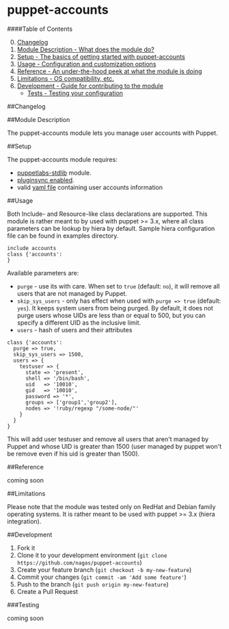 # puppet-accounts

####Table of Contents

0. [Changelog](#changelog)
1. [Module Description - What does the module do?](#module-description)
2. [Setup - The basics of getting started with puppet-accounts](#setup)
3. [Usage - Configuration and customization options](#usage)
4. [Reference - An under-the-hood peek at what the module is doing](#reference)
5. [Limitations - OS compatibility, etc.](#limitations)
6. [Development - Guide for contributing to the module](#development)
    * [Tests - Testing your configuration](#tests)

##Changelog

##Module Description

The puppet-accounts module lets you manage user accounts with Puppet.

##Setup

The puppet-accounts module requires:
* [puppetlabs-stdlib](https://github.com/puppetlabs/puppetlabs-stdlib) module.
* [pluginsync enabled](http://docs.puppetlabs.com/guides/plugins_in_modules.html#enabling-pluginsync).
* valid [yaml file](https://github.com/nagas/puppet-accounts/blob/master/files/users_example.yaml) containing user accounts information

##Usage

Both Include- and Resource-like class declarations are supported. This module is rather meant to by used with puppet >= 3.x, where all class parameters can be lookup by hiera by default. Sample hiera configuration file can be found in examples directory.
```puppet
include accounts
class {'accounts':
}
```
Available parameters are:
* `purge` - use its with care. When set to `true` (default: `no`), it will remove all users that are not managed by Puppet.
* `skip_sys_users` - only has effect when used with `purge => true` (default: `yes`). It keeps system users from being purged. By default, it does not purge users whose UIDs are less than or equal to 500, but you can specify a different UID as the inclusive limit.
* `users` - hash of users and their attributes 
```puppet
class {'accounts':
  purge => true,
  skip_sys_users => 1500,
  users => {
    testuser => {
      state => 'present',
      shell => '/bin/bash',
      uid   => '10010',
      gid   => '10010',
      password => '*',
      groups => ['group1','group2'],
      nodes => '!ruby/regexp "/some-node/"'
    }
  }
}
```
This will add user testuser and remove all users that aren't managed by Puppet and whose UID is greater than 1500 (user managed by puppet won't be remove even if his uid is greater than 1500).

##Reference

coming soon

##Limitations

Please note that the module was tested only on RedHat and Debian family operating systems. It is rather meant to be used with puppet >= 3.x (hiera integration).

##Development

1. Fork it
2. Clone it to your development environment (`git clone https://github.com/nagas/puppet-accounts`)
3. Create your feature branch (`git checkout -b my-new-feature`)
4. Commit your changes (`git commit -am 'Add some feature'`)
5. Push to the branch (`git push origin my-new-feature`)
6. Create a Pull Request

###Testing

coming soon 
